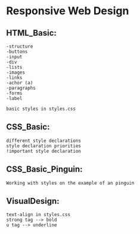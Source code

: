 # Responsive Web Design
## HTML_Basic:
	-structure
	-buttons
	-input
	-div
	-lists
	-images
	-links
	-achor (a)
	-paragraphs
	-forms
	-label
	
	basic styles in styles.css

## CSS_Basic:
	different style declarations
	style declaration priorities
	!important style declaration

## CSS_Basic_Pinguin:
	Working with styles on the example of an pinguin

## VisualDesign:
	text-align in styles.css	
	strong tag --> bold
	u tag --> underline
	
